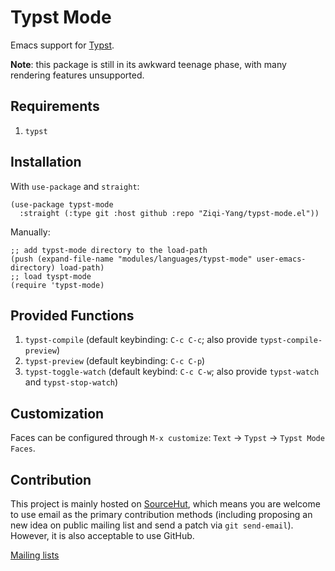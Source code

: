 # Typst Mode

Emacs support for [Typst](https://github.com/typst/typst). 

**Note**: this package is still in its awkward teenage phase, with many rendering features unsupported. 

## Requirements
1. `typst`

## Installation

With `use-package` and `straight`:

``` emacs-lisp
(use-package typst-mode
  :straight (:type git :host github :repo "Ziqi-Yang/typst-mode.el"))
```
Manually:

``` emacs-lisp
;; add typst-mode directory to the load-path
(push (expand-file-name "modules/languages/typst-mode" user-emacs-directory) load-path)
;; load tyspt-mode
(require 'typst-mode)
```

## Provided Functions
1. `typst-compile` (default keybinding: `C-c C-c`; also provide `typst-compile-preview`)
2. `typst-preview` (default keybinding: `C-c C-p`)
3. `typst-toggle-watch` (default keybind: `C-c C-w`; also provide `typst-watch` and `typst-stop-watch`)

## Customization

Faces can be configured through `M-x customize`: `Text` -> `Typst` -> `Typst Mode Faces`.

## Contribution

This project is mainly hosted on [SourceHut](https://sr.ht/~meow_king/typst-mode/), which means you are welcome to use email as the primary contribution methods (including proposing an new idea on public mailing list and send a patch via `git send-email`). However, it is also acceptable to use GitHub.   

[Mailing lists](https://sr.ht/~meow_king/typst-mode/lists)
